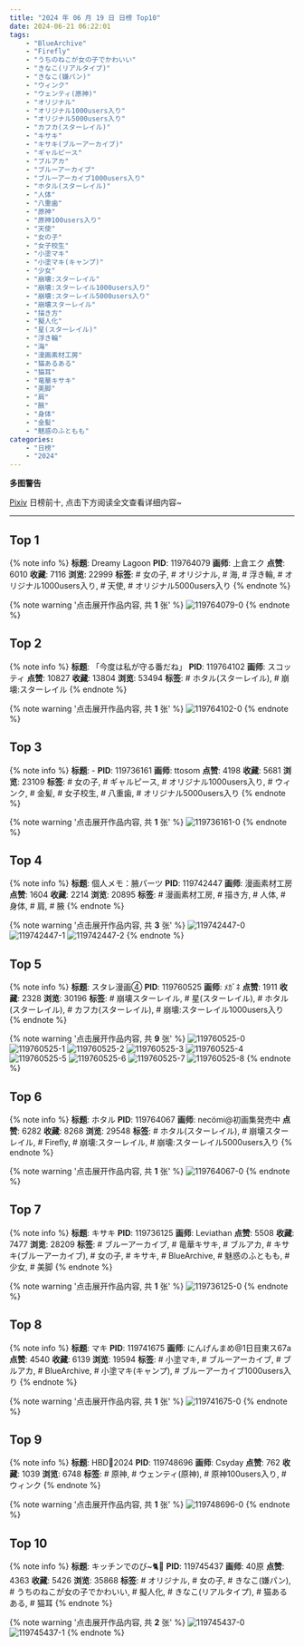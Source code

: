 ```yaml
---
title: "2024 年 06 月 19 日 日榜 Top10"
date: 2024-06-21 06:22:01
tags:
    - "BlueArchive"
    - "Firefly"
    - "うちのねこが女の子でかわいい"
    - "きなこ(リアルタイプ)"
    - "きなこ(嫌パン)"
    - "ウィンク"
    - "ウェンティ(原神)"
    - "オリジナル"
    - "オリジナル1000users入り"
    - "オリジナル5000users入り"
    - "カフカ(スターレイル)"
    - "キサキ"
    - "キサキ(ブルーアーカイブ)"
    - "ギャルピース"
    - "ブルアカ"
    - "ブルーアーカイブ"
    - "ブルーアーカイブ1000users入り"
    - "ホタル(スターレイル)"
    - "人体"
    - "八重歯"
    - "原神"
    - "原神100users入り"
    - "天使"
    - "女の子"
    - "女子校生"
    - "小塗マキ"
    - "小塗マキ(キャンプ)"
    - "少女"
    - "崩壊:スターレイル"
    - "崩壊:スターレイル1000users入り"
    - "崩壊:スターレイル5000users入り"
    - "崩壊スターレイル"
    - "描き方"
    - "擬人化"
    - "星(スターレイル)"
    - "浮き輪"
    - "海"
    - "漫画素材工房"
    - "猫あるある"
    - "猫耳"
    - "竜華キサキ"
    - "美脚"
    - "肩"
    - "腋"
    - "身体"
    - "金髪"
    - "魅惑のふともも"
categories:
    - "日榜"
    - "2024"
---
```


<i class="fa fa-triangle-exclamation"></i>**多图警告**<i class="fa fa-triangle-exclamation"></i>

[Pixiv](https://www.pixiv.net/) 日榜前十, 点击下方阅读全文查看详细内容~

<!-- more -->

---

## Top 1

{% note info %}
**标题**: Dreamy Lagoon
**PID**: 119764079 **画师**: 上倉エク
**点赞**: 6010 **收藏**: 7116 **浏览**: 22999
**标签**: # 女の子, # オリジナル, # 海, # 浮き輪, # オリジナル1000users入り, # 天使, # オリジナル5000users入り
{% endnote %}

{% note warning '点击展开作品内容, 共 **1** 张' %}
![119764079-0](https://i.pixiv.re/img-original/img/2024/06/19/00/00/41/119764079_p0.jpg)
{% endnote %}

## Top 2

{% note info %}
**标题**: 「今度は私が守る番だね」
**PID**: 119764102 **画师**: スコッティ
**点赞**: 10827 **收藏**: 13804 **浏览**: 53494
**标签**: # ホタル(スターレイル), # 崩壊:スターレイル
{% endnote %}

{% note warning '点击展开作品内容, 共 **1** 张' %}
![119764102-0](https://i.pixiv.re/img-original/img/2024/06/19/00/00/46/119764102_p0.jpg)
{% endnote %}

## Top 3

{% note info %}
**标题**: -
**PID**: 119736161 **画师**: ttosom
**点赞**: 4198 **收藏**: 5681 **浏览**: 23109
**标签**: # 女の子, # ギャルピース, # オリジナル1000users入り, # ウィンク, # 金髪, # 女子校生, # 八重歯, # オリジナル5000users入り
{% endnote %}

{% note warning '点击展开作品内容, 共 **1** 张' %}
![119736161-0](https://i.pixiv.re/img-original/img/2024/06/18/00/00/33/119736161_p0.jpg)
{% endnote %}

## Top 4

{% note info %}
**标题**: 個人メモ：腋パーツ
**PID**: 119742447 **画师**: 漫画素材工房
**点赞**: 1604 **收藏**: 2214 **浏览**: 20895
**标签**: # 漫画素材工房, # 描き方, # 人体, # 身体, # 肩, # 腋
{% endnote %}

{% note warning '点击展开作品内容, 共 **3** 张' %}
![119742447-0](https://i.pixiv.re/img-original/img/2024/06/18/06/00/07/119742447_p0.jpg)
![119742447-1](https://i.pixiv.re/img-original/img/2024/06/18/06/00/07/119742447_p1.jpg)
![119742447-2](https://i.pixiv.re/img-original/img/2024/06/18/06/00/07/119742447_p2.jpg)
{% endnote %}

## Top 5

{% note info %}
**标题**: スタレ漫画④
**PID**: 119760525 **画师**: ﾒｶﾞﾈ
**点赞**: 1911 **收藏**: 2328 **浏览**: 30196
**标签**: # 崩壊スターレイル, # 星(スターレイル), # ホタル(スターレイル), # カフカ(スターレイル), # 崩壊:スターレイル1000users入り
{% endnote %}

{% note warning '点击展开作品内容, 共 **9** 张' %}
![119760525-0](https://i.pixiv.re/img-original/img/2024/06/18/22/09/47/119760525_p0.jpg)
![119760525-1](https://i.pixiv.re/img-original/img/2024/06/18/22/09/47/119760525_p1.jpg)
![119760525-2](https://i.pixiv.re/img-original/img/2024/06/18/22/09/47/119760525_p2.jpg)
![119760525-3](https://i.pixiv.re/img-original/img/2024/06/18/22/09/47/119760525_p3.jpg)
![119760525-4](https://i.pixiv.re/img-original/img/2024/06/18/22/09/47/119760525_p4.jpg)
![119760525-5](https://i.pixiv.re/img-original/img/2024/06/18/22/09/47/119760525_p5.jpg)
![119760525-6](https://i.pixiv.re/img-original/img/2024/06/18/22/09/47/119760525_p6.jpg)
![119760525-7](https://i.pixiv.re/img-original/img/2024/06/18/22/09/47/119760525_p7.jpg)
![119760525-8](https://i.pixiv.re/img-original/img/2024/06/18/22/09/47/119760525_p8.jpg)
{% endnote %}

## Top 6

{% note info %}
**标题**: ホタル
**PID**: 119764067 **画师**: necömi@初画集発売中
**点赞**: 6282 **收藏**: 8268 **浏览**: 29548
**标签**: # ホタル(スターレイル), # 崩壊スターレイル, # Firefly, # 崩壊:スターレイル, # 崩壊:スターレイル5000users入り
{% endnote %}

{% note warning '点击展开作品内容, 共 **1** 张' %}
![119764067-0](https://i.pixiv.re/img-original/img/2024/06/19/00/00/35/119764067_p0.png)
{% endnote %}

## Top 7

{% note info %}
**标题**: キサキ
**PID**: 119736125 **画师**: Leviathan
**点赞**: 5508 **收藏**: 7477 **浏览**: 28209
**标签**: # ブルーアーカイブ, # 竜華キサキ, # ブルアカ, # キサキ(ブルーアーカイブ), # 女の子, # キサキ, # BlueArchive, # 魅惑のふともも, # 少女, # 美脚
{% endnote %}

{% note warning '点击展开作品内容, 共 **1** 张' %}
![119736125-0](https://i.pixiv.re/img-original/img/2024/06/18/00/00/23/119736125_p0.jpg)
{% endnote %}

## Top 8

{% note info %}
**标题**: マキ
**PID**: 119741675 **画师**: にんげんまめ@1日目東ス67a
**点赞**: 4540 **收藏**: 6139 **浏览**: 19594
**标签**: # 小塗マキ, # ブルーアーカイブ, # ブルアカ, # BlueArchive, # 小塗マキ(キャンプ), # ブルーアーカイブ1000users入り
{% endnote %}

{% note warning '点击展开作品内容, 共 **1** 张' %}
![119741675-0](https://i.pixiv.re/img-original/img/2024/06/18/04/31/42/119741675_p0.png)
{% endnote %}

## Top 9

{% note info %}
**标题**: HBD🍃2024
**PID**: 119748696 **画师**: Csyday
**点赞**: 762 **收藏**: 1039 **浏览**: 6748
**标签**: # 原神, # ウェンティ(原神), # 原神100users入り, # ウィンク
{% endnote %}

{% note warning '点击展开作品内容, 共 **1** 张' %}
![119748696-0](https://i.pixiv.re/img-original/img/2024/06/18/13/31/11/119748696_p0.png)
{% endnote %}

## Top 10

{% note info %}
**标题**: キッチンでのび~🐈🐾
**PID**: 119745437 **画师**: 40原
**点赞**: 4363 **收藏**: 5426 **浏览**: 35868
**标签**: # オリジナル, # 女の子, # きなこ(嫌パン), # うちのねこが女の子でかわいい, # 擬人化, # きなこ(リアルタイプ), # 猫あるある, # 猫耳
{% endnote %}

{% note warning '点击展开作品内容, 共 **2** 张' %}
![119745437-0](https://i.pixiv.re/img-original/img/2024/06/18/10/00/05/119745437_p0.jpg)
![119745437-1](https://i.pixiv.re/img-original/img/2024/06/18/10/00/05/119745437_p1.jpg)
{% endnote %}

